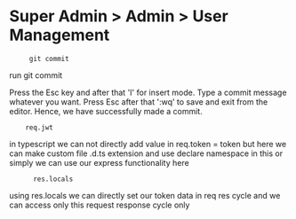 # Super Admin > Admin > User Management

         git commit 

run git commit

Press the Esc key and after that 'I' for insert mode. Type a commit message whatever you want. Press Esc after that ':wq' to save and exit from the editor. Hence, we have successfully made a commit.

        req.jwt 
in typescript we can not directly add value in req.token = token but here we can make custom file .d.ts extension and use declare namespace in this or simply we can use our express functionality here

          res.locals
using res.locals we can directly set our token data in req res cycle and we can access only this request response cycle only
